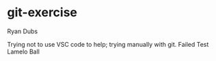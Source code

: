 # git-exercise
Ryan Dubs

Trying not to use VSC code to help; trying manually with git. Failed
Test
Lamelo Ball
